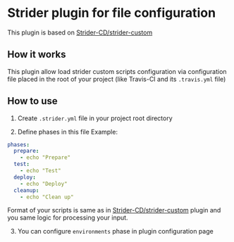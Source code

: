 # Strider plugin for file configuration

This plugin is based on [Strider-CD/strider-custom](https://github.com/Strider-CD/strider-custom)

## How it works

This plugin allow load strider custom scripts configuration via configuration
file placed in the root of your project (like Travis-CI and its `.travis.yml` file)

## How to use

1. Create `.strider.yml` file in your project root directory

2. Define phases in this file
Example:
```yml
phases:
  prepare:
    - echo "Prepare"
  test:
    - echo "Test"
  deploy:
    - echo "Deploy"
  cleanup:
    - echo "Clean up"
```
Format of your scripts is same as in [Strider-CD/strider-custom](https://github.com/Strider-CD/strider-custom)
plugin and you same logic for processing your input.

3. You can configure `environments` phase in plugin configuration page